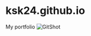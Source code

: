 # ksk24.github.io
My portfolio
![GitShot](https://user-images.githubusercontent.com/89538206/134592366-a0f70510-5798-43f7-a74b-5a5f6a10287d.jpg)
